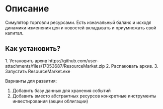 <h1>Описание</h1>
<p>Симулятор торговли ресурсами. Есть изначальный баланс и исходя динамики изменения цен и новостей вкладывать и приумножать свой капитал.</p>
<h2>Как установить?</h2>
1. Установить архив https://github.com/user-attachments/files/17053687/ResourceMarket.zip
2. Распаковать архив.
3. Запустить ResourceMarket.exe 

Варианты для развития:
1. Добавить базу данных для хранения событий
2. Добавить вместо абстрактных ресурсов конкретные инструменты инвестирования (акции облигации)

